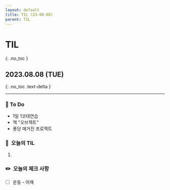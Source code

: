 ```yaml
---
layout: default
title: TIL (23-08-08)
parent: TIL
---
```


# TIL
{: .no_toc }

## 2023.08.08 (TUE)
{: .no_toc .text-delta }

---

### 📔  To Do

- 1일 1코테연습
- 책 "오브젝트"
- 퐁당 매거진 프로젝트

### 📌  오늘의 TIL

1. 

### ✏️  오늘의 체크 사항

- [ ]  운동 - 어꺠